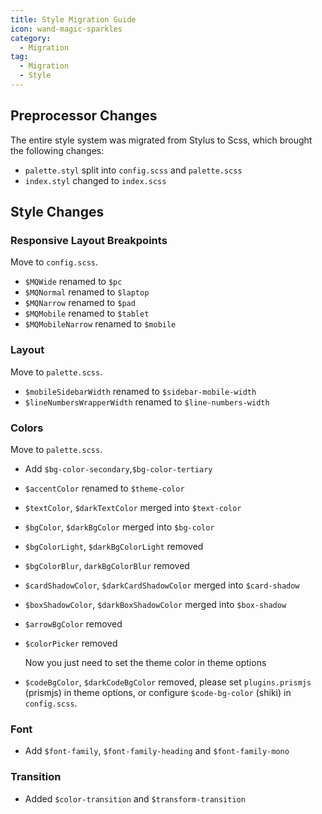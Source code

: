 ```yaml
---
title: Style Migration Guide
icon: wand-magic-sparkles
category:
  - Migration
tag:
  - Migration
  - Style
---
```


## Preprocessor Changes

The entire style system was migrated from Stylus to Scss, which brought the following changes:

- `palette.styl` split into `config.scss` and `palette.scss`
- `index.styl` changed to `index.scss`

## Style Changes

### Responsive Layout Breakpoints

Move to `config.scss`.

- `$MQWide` renamed to `$pc`
- `$MQNormal` renamed to `$laptop`
- `$MQNarrow` renamed to `$pad`
- `$MQMobile` renamed to `$tablet`
- `$MQMobileNarrow` renamed to `$mobile`

### Layout

Move to `palette.scss`.

- `$mobileSidebarWidth` renamed to `$sidebar-mobile-width`
- `$lineNumbersWrapperWidth` renamed to `$line-numbers-width`

### Colors

Move to `palette.scss`.

- Add `$bg-color-secondary`,`$bg-color-tertiary`

- `$accentColor` renamed to `$theme-color`

- `$textColor`, `$darkTextColor` merged into `$text-color`

- `$bgColor`, `$darkBgColor` merged into `$bg-color`

- `$bgColorLight`, `$darkBgColorLight` removed

- `$bgColorBlur`, `darkBgColorBlur` removed

- `$cardShadowColor`, `$darkCardShadowColor` merged into `$card-shadow`

- `$boxShadowColor`, `$darkBoxShadowColor` merged into `$box-shadow`

- `$arrowBgColor` removed

- `$colorPicker` removed

  Now you just need to set the theme color in theme options

- `$codeBgColor`, `$darkCodeBgColor` removed, please set `plugins.prismjs` (prismjs) in theme options, or configure `$code-bg-color` (shiki) in `config.scss`.

### Font

- Add `$font-family`, `$font-family-heading` and `$font-family-mono`

### Transition

- Added `$color-transition` and `$transform-transition`
